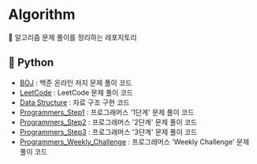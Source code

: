 # Algorithm

🚀 알고리즘 문제 풀이를 정리하는 레포지토리

## 🐍 Python
* [BOJ][BOJ_Repo_Link] : 백준 온라인 저지 문제 풀이 코드
* [LeetCode][LeetCode_Repo_Link] : LeetCode 문제 풀이 코드
* [Data Structure][Data Structure_Link] : 자료 구조 구현 코드
* [Programmers_Step1][Programmers_Step1_Repo_Link] : 프로그래머스 '1단계' 문제 풀이 코드
* [Programmers_Step2][Programmers_Step2_Repo_Link] : 프로그래머스 '2단계' 문제 풀이 코드
* [Programmers_Step3][Programmers_Step3_Repo_Link] : 프로그래머스 '3단계' 문제 풀이 코드
* [Programmers_Weekly_Challenge][Programmers_Weekly_Link] : 프로그래머스 'Weekly Challenge' 문제 풀이 코드



[BOJ_Repo_Link]: https://github.com/alweiis/Algorithm/tree/main/python/BOJ
[LeetCode_Repo_Link]: https://github.com/alweiis/Algorithm/tree/main/python/LeetCode
[Data Structure_Link]: https://github.com/alweiis/Algorithm/tree/main/python/Data%20Structure
[Programmers_Step1_Repo_Link]: https://github.com/alweiis/Algorithm/tree/main/python/Programmers/Step1
[Programmers_Step2_Repo_Link]: https://github.com/alweiis/Algorithm/tree/main/python/Programmers/Step2
[Programmers_Step3_Repo_Link]: https://github.com/alweiis/Algorithm/tree/main/python/Programmers/Step3
[Programmers_Weekly_Link]: https://github.com/alweiis/Algorithm/tree/main/python/Programmers/Weekly%20Challenge
